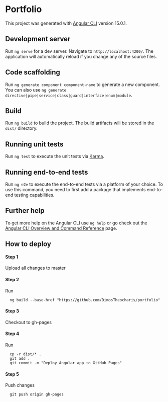 # Portfolio

This project was generated with [Angular CLI](https://github.com/angular/angular-cli) version 15.0.1.

## Development server

Run `ng serve` for a dev server. Navigate to `http://localhost:4200/`. The application will automatically reload if you change any of the source files.

## Code scaffolding

Run `ng generate component component-name` to generate a new component. You can also use `ng generate directive|pipe|service|class|guard|interface|enum|module`.

## Build

Run `ng build` to build the project. The build artifacts will be stored in the `dist/` directory.

## Running unit tests

Run `ng test` to execute the unit tests via [Karma](https://karma-runner.github.io).

## Running end-to-end tests

Run `ng e2e` to execute the end-to-end tests via a platform of your choice. To use this command, you need to first add a package that implements end-to-end testing capabilities.

## Further help

To get more help on the Angular CLI use `ng help` or go check out the [Angular CLI Overview and Command Reference](https://angular.io/cli) page.



## How to deploy

#### Step 1

Upload all changes to master

#### Step 2

Run 

```
  ng build --base-href "https://github.com/DimosTheocharis/portfolio"
```

#### Step 3

Checkout to gh-pages

#### Step 4

Run

```
  cp -r dist/* .
  git add .
  git commit -m "Deploy Angular app to GitHub Pages"
```

#### Step 5

Push changes

```
  git push origin gh-pages
```
